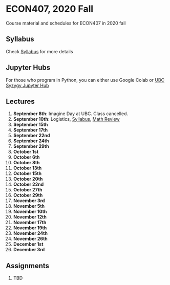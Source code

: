 # ECON407, 2020 Fall
Course material and schedules for ECON407 in 2020 fall

## Syllabus
Check [Syllabus](syllabus.md) for more details

## Jupyter Hubs
For those who program in Python, you can either use Google Colab or [UBC Syzygy Jupyter Hub](http://ubc.syzygy.ca)

## Lectures
1. **September 8th**: Imagine Day at UBC. Class cancelled.
2. **September 10th**: Logistics, [Syllabus](syllabus.md), [Math Review](Notes/Math_Review.pdf)
3. **September 15th**
4. **September 17th**
5. **September 22nd**
6. **September 24th**
7. **September 29th**
8. **October 1st**
9. **October 6th**
10. **October 8th**
11. **October 13th**
12. **October 15th**
13. **October 20th**
14. **October 22nd**
15. **October 27th**
16. **October 29th**
17. **November 3rd**
18. **November 5th**
19. **November 10th**
20. **November 12th**
21. **November 17th**
22. **November 19th**
23. **November 24th**
24. **November 26th**
25. **December 1st**
26. **December 3rd**

## Assignments

1. TBD

<!---
## Potential Topics

- Briefly on Monetary policy? Gali
- Firm Dynamics and Asset pricing?
--->
